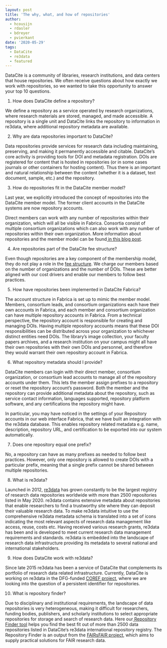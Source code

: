 ```yaml
---
layout: post
title: 'The why, what, and how of repositories'
author:
  - hcousijn
  - rdasler
  - bdreyer
  - pvierkant
date: '2020-05-29'
tags:
  - DataCite
  - re3data
  - featured
---
```

DataCite is a community of libraries, research institutions, and data centers that house repositories. We often receive questions about how exactly we work with repositories, so we wanted to take this opportunity to answer your top 10 questions.



1. How does DataCite define a repository?

We define a repository as a service operated by research organizations, where research materials are stored, managed, and made accessible. A repository is a single unit and DataCite links the repository to information in re3data, where additional repository metadata are available.



2. Why are data repositories important to DataCite?

Data repositories provide services for research data including maintaining, preserving, and making it permanently accessible and citable. DataCite’s core activity is providing tools for DOI and metadata registration. DOIs are registered for content that is hosted in repositories (or in some cases journals or other containers for hosting content). Thus there is an important and natural relationship between the content (whether it is a dataset, text document, sample, etc.) and the repository. 



3. How do repositories fit in the DataCite member model?

Last year, we explicitly introduced the concept of repositories into the DataCite member model. The former client accounts in the DataCite systems are now repository accounts. 



Direct members can work with any number of repositories within their organization, which will all be visible in Fabrica. Consortia consist of multiple consortium organizations which can also work with any number of repositories within their own organization. More information about repositories and the member model can be found[ in this blog post](https://doi.org/10.5438/gk09-ba24).



4. Are repositories part of the DataCite fee structure?

Even though repositories are a key component of the membership model, they do not play a role in the [fee structure](https://datacite.org/feemodel.html). We charge our members based on the number of organizations and the number of DOIs. These are better aligned with our cost drivers and enable our members to follow best practices. 



5. How have repositories been implemented in DataCite Fabrica?

The account structure in Fabrica is set up to mimic the member model. Members, consortium leads, and consortium organizations each have their own accounts in Fabrica, and each member and consortium organization can have multiple repository accounts in Fabrica. From a technical perspective, the repository account is responsible for creating and managing DOIs. Having multiple repository accounts means that these DOI responsibilities can be distributed across your organization to whichever distinct entities need DOIs. The library’s image collection, your faculty papers archives, and a research institution on your campus might all have their own repositories with their own DOIs and personnel, and therefore they would warrant their own repository account in Fabrica.



6. What repository metadata should I provide?

DataCite members can login with their direct member, consortium organization, or consortium lead accounts to manage all of the repository accounts under them. This lets the member assign prefixes to a repository or reset the repository account’s password. Both the member and the repository can provide additional metadata about the repository, such as service contact information, languages supported, repository platform software, and any certifications the repository might have. 

In particular, you may have noticed in the settings of your Repository accounts in our web interface Fabrica, that we have built an integration with the re3data database. This enables repository related metadata e.g. name, description, repository URL, and certification to be exported into our system automatically. 



7. Does one repository equal one prefix?

No, a repository can have as many prefixes as needed to follow best practices. However, only one repository is allowed to create DOIs with a particular prefix, meaning that a single prefix cannot be shared between multiple repositories.



8. What is re3data?

Launched in 2012, [re3data](https://www.re3data.org) has grown constantly to be the largest registry of research data repositories worldwide with more than 2500 repositories listed in May 2020. re3data contains extensive metadata about repositories that enable researchers to find a trustworthy site where they can deposit their valuable research data. To make re3data intuitive to use the comprehensive re3data metadata schema is translated into a set of icons indicating the most relevant aspects of research data management like access, reuse, costs etc. Having received various research grants, re3data has been and is developed to meet current research data management requirements and standards. re3data is embedded into the landscape of research data infrastructure providing its metadata to several national and international stakeholders.



9. How does DataCite work with re3data?

Since late 2015 re3data has been a service of DataCite that complements its portfolio of research data related infrastructure. Currently, DataCite is working on re3data in the DFG-funded [COREF project](https://doi.org/10.5438/fwkt-3t12), where we are looking into the question of a persistent identifier for repositories.



10. What is repository finder?

Due to disciplinary and institutional requirements, the landscape of data repositories is very heterogeneous, making it difficult for researchers, funding bodies, publishers, and scholarly institutions to select appropriate repositories for storage and search of research data. Here our[ Repository Finder tool](https://repositoryfinder.datacite.org/) helps you find the best fit out of more than 2500 data repositories listed in DataCite‘s re3data international repository registry. The Repository Finder is an output from the [FAIRsFAIR project](https://www.fairsfair.eu/), which aims to supply practical solutions for FAIR research data.
